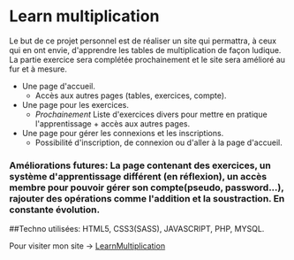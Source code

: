 # Learn multiplication

Le but de ce projet personnel est de réaliser un  site qui permattra, à ceux qui en ont envie, d'apprendre les tables de multiplication de façon ludique. La partie exercice sera complétée prochainement et le site sera amélioré au fur et à mesure.

* Une page d'accueil.
    * Accès aux autres pages (tables, exercices, compte).
* Une page pour les exercices.
    * *Prochainement* Liste d'exercices divers pour mettre en pratique l'apprentissage + accès aux autres pages.
* Une page pour gérer les connexions et les inscriptions.
    * Possibilité d'inscription, de connexion ou d'aller à la page d'accueil.


### Améliorations futures: La page contenant des exercices, un système d'apprentissage différent (en réflexion), un accès membre pour pouvoir gérer son compte(pseudo, password...), rajouter des opérations comme l'addition et la soustraction. En constante évolution.

##Techno utilisées: HTML5, CSS3(SASS), JAVASCRIPT, PHP, MYSQL.

Pour visiter mon site -> [LearnMultiplication](http://multiplication.pe.hu)

